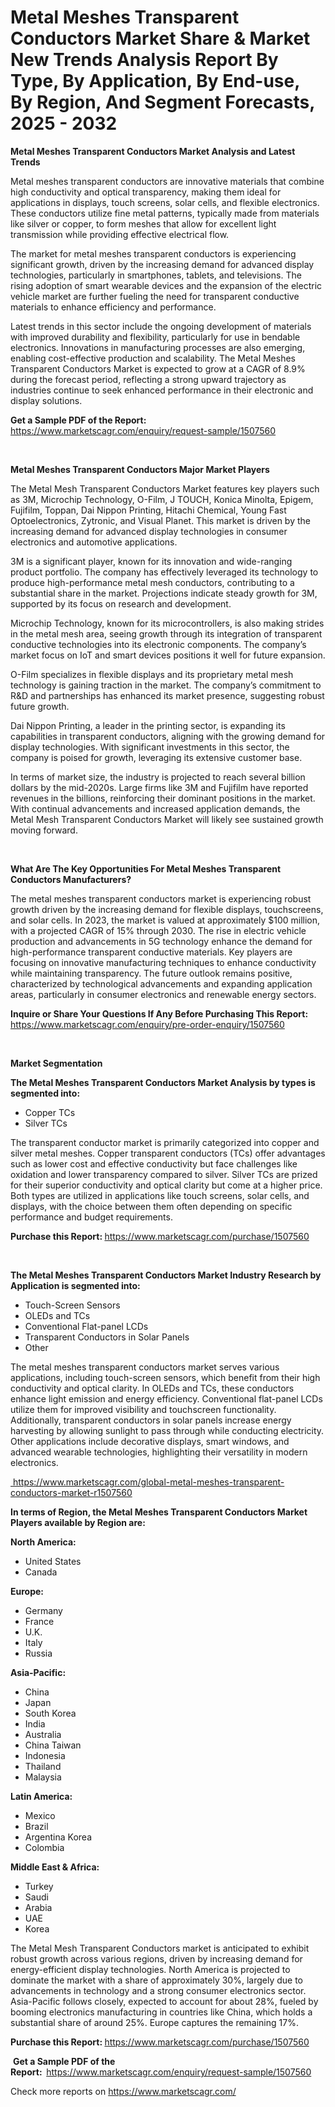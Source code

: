 <p><h1>Metal Meshes Transparent Conductors Market Share & Market New Trends Analysis Report By Type, By Application, By End-use, By Region, And Segment Forecasts, 2025 - 2032</h1></p><p><strong>Metal Meshes Transparent Conductors Market Analysis and Latest Trends</strong></p>
<p><p>Metal meshes transparent conductors are innovative materials that combine high conductivity and optical transparency, making them ideal for applications in displays, touch screens, solar cells, and flexible electronics. These conductors utilize fine metal patterns, typically made from materials like silver or copper, to form meshes that allow for excellent light transmission while providing effective electrical flow.</p><p>The market for metal meshes transparent conductors is experiencing significant growth, driven by the increasing demand for advanced display technologies, particularly in smartphones, tablets, and televisions. The rising adoption of smart wearable devices and the expansion of the electric vehicle market are further fueling the need for transparent conductive materials to enhance efficiency and performance.</p><p>Latest trends in this sector include the ongoing development of materials with improved durability and flexibility, particularly for use in bendable electronics. Innovations in manufacturing processes are also emerging, enabling cost-effective production and scalability. The Metal Meshes Transparent Conductors Market is expected to grow at a CAGR of 8.9% during the forecast period, reflecting a strong upward trajectory as industries continue to seek enhanced performance in their electronic and display solutions.</p></p>
<p><strong>Get a Sample PDF of the Report:&nbsp;</strong> <a href="https://www.marketscagr.com/enquiry/request-sample/1507560?utm_campaign=3440&utm_medium=2&utm_source=Github&utm_content=ia&utm_term=23032025&utm_id=metal-meshes-transparent-conductors">https://www.marketscagr.com/enquiry/request-sample/1507560</a></p>
<p>&nbsp;</p>
<p><strong>Metal Meshes Transparent Conductors Major Market Players</strong></p>
<p><p>The Metal Mesh Transparent Conductors Market features key players such as 3M, Microchip Technology, O-Film, J TOUCH, Konica Minolta, Epigem, Fujifilm, Toppan, Dai Nippon Printing, Hitachi Chemical, Young Fast Optoelectronics, Zytronic, and Visual Planet. This market is driven by the increasing demand for advanced display technologies in consumer electronics and automotive applications.</p><p>3M is a significant player, known for its innovation and wide-ranging product portfolio. The company has effectively leveraged its technology to produce high-performance metal mesh conductors, contributing to a substantial share in the market. Projections indicate steady growth for 3M, supported by its focus on research and development.</p><p>Microchip Technology, known for its microcontrollers, is also making strides in the metal mesh area, seeing growth through its integration of transparent conductive technologies into its electronic components. The company’s market focus on IoT and smart devices positions it well for future expansion.</p><p>O-Film specializes in flexible displays and its proprietary metal mesh technology is gaining traction in the market. The company’s commitment to R&D and partnerships has enhanced its market presence, suggesting robust future growth.</p><p>Dai Nippon Printing, a leader in the printing sector, is expanding its capabilities in transparent conductors, aligning with the growing demand for display technologies. With significant investments in this sector, the company is poised for growth, leveraging its extensive customer base.</p><p>In terms of market size, the industry is projected to reach several billion dollars by the mid-2020s. Large firms like 3M and Fujifilm have reported revenues in the billions, reinforcing their dominant positions in the market. With continual advancements and increased application demands, the Metal Mesh Transparent Conductors Market will likely see sustained growth moving forward.</p></p>
<p>&nbsp;</p>
<p><strong>What Are The Key Opportunities For Metal Meshes Transparent Conductors Manufacturers?</strong></p>
<p><p>The metal meshes transparent conductors market is experiencing robust growth driven by the increasing demand for flexible displays, touchscreens, and solar cells. In 2023, the market is valued at approximately $100 million, with a projected CAGR of 15% through 2030. The rise in electric vehicle production and advancements in 5G technology enhance the demand for high-performance transparent conductive materials. Key players are focusing on innovative manufacturing techniques to enhance conductivity while maintaining transparency. The future outlook remains positive, characterized by technological advancements and expanding application areas, particularly in consumer electronics and renewable energy sectors.</p></p>
<p><strong>Inquire or Share Your Questions If Any Before Purchasing This Report:</strong> <a href="https://www.marketscagr.com/enquiry/pre-order-enquiry/1507560?utm_campaign=3440&utm_medium=2&utm_source=Github&utm_content=ia&utm_term=23032025&utm_id=metal-meshes-transparent-conductors">https://www.marketscagr.com/enquiry/pre-order-enquiry/1507560</a></p>
<p>&nbsp;</p>
<p><strong>Market Segmentation</strong></p>
<p><strong>The Metal Meshes Transparent Conductors Market Analysis by types is segmented into:</strong></p>
<p><ul><li>Copper TCs</li><li>Silver TCs</li></ul></p>
<p><p>The transparent conductor market is primarily categorized into copper and silver metal meshes. Copper transparent conductors (TCs) offer advantages such as lower cost and effective conductivity but face challenges like oxidation and lower transparency compared to silver. Silver TCs are prized for their superior conductivity and optical clarity but come at a higher price. Both types are utilized in applications like touch screens, solar cells, and displays, with the choice between them often depending on specific performance and budget requirements.</p></p>
<p><strong>Purchase this Report:&nbsp;</strong><a href="https://www.marketscagr.com/purchase/1507560?utm_campaign=3440&utm_medium=2&utm_source=Github&utm_content=ia&utm_term=23032025&utm_id=metal-meshes-transparent-conductors">https://www.marketscagr.com/purchase/1507560</a></p>
<p>&nbsp;</p>
<p><strong>The Metal Meshes Transparent Conductors Market Industry Research by Application is segmented into:</strong></p>
<p><ul><li>Touch-Screen Sensors</li><li>OLEDs and TCs</li><li>Conventional Flat-panel LCDs</li><li>Transparent Conductors in Solar Panels</li><li>Other</li></ul></p>
<p><p>The metal meshes transparent conductors market serves various applications, including touch-screen sensors, which benefit from their high conductivity and optical clarity. In OLEDs and TCs, these conductors enhance light emission and energy efficiency. Conventional flat-panel LCDs utilize them for improved visibility and touchscreen functionality. Additionally, transparent conductors in solar panels increase energy harvesting by allowing sunlight to pass through while conducting electricity. Other applications include decorative displays, smart windows, and advanced wearable technologies, highlighting their versatility in modern electronics.</p></p>
<p><a href="https://www.marketscagr.com/global-metal-meshes-transparent-conductors-market-r1507560?utm_campaign=3440&utm_medium=2&utm_source=Github&utm_content=ia&utm_term=23032025&utm_id=metal-meshes-transparent-conductors">&nbsp;https://www.marketscagr.com/global-metal-meshes-transparent-conductors-market-r1507560</a></p>
<p><strong>In terms of Region, the Metal Meshes Transparent Conductors Market Players available by Region are:</strong></p>
<p>
    <p> <strong> North America: </strong>
        <ul>
            <li>United States</li>
            <li>Canada</li>
        </ul>
        </p> 
    <p> <strong> Europe: </strong>
        <ul>
            <li>Germany</li>
            <li>France</li>
            <li>U.K.</li>
            <li>Italy</li>
            <li>Russia</li>
        </ul>
        </p> 
    <p> <strong> Asia-Pacific: </strong>
        <ul>
            <li>China</li>
            <li>Japan</li>
            <li>South Korea</li>
            <li>India</li>
            <li>Australia</li>
            <li>China Taiwan</li>
            <li>Indonesia</li>
            <li>Thailand</li>
            <li>Malaysia</li>
        </ul>
        </p> 
    <p> <strong> Latin America: </strong>
        <ul>
            <li>Mexico</li>
            <li>Brazil</li>
            <li>Argentina Korea</li>
            <li>Colombia</li>
        </ul>
        </p> 
    <p> <strong> Middle East & Africa: </strong>
        <ul>
            <li>Turkey</li>
            <li>Saudi</li>
            <li>Arabia</li>
            <li>UAE</li>
            <li>Korea</li>
        </ul>
    </p>
    </p>
<p><p>The Metal Mesh Transparent Conductors market is anticipated to exhibit robust growth across various regions, driven by increasing demand for energy-efficient display technologies. North America is projected to dominate the market with a share of approximately 30%, largely due to advancements in technology and a strong consumer electronics sector. Asia-Pacific follows closely, expected to account for about 28%, fueled by booming electronics manufacturing in countries like China, which holds a substantial share of around 25%. Europe captures the remaining 17%.</p></p>
<p><strong>Purchase this Report: </strong><a href="https://www.marketscagr.com/purchase/1507560?utm_campaign=3440&utm_medium=2&utm_source=Github&utm_content=ia&utm_term=23032025&utm_id=metal-meshes-transparent-conductors">https://www.marketscagr.com/purchase/1507560</a></p>
<p>&nbsp;<strong>Get a Sample PDF of the Report:&nbsp;&nbsp;</strong><a href="https://www.marketscagr.com/enquiry/request-sample/1507560?utm_campaign=3440&utm_medium=2&utm_source=Github&utm_content=ia&utm_term=23032025&utm_id=metal-meshes-transparent-conductors">https://www.marketscagr.com/enquiry/request-sample/1507560</a></p>
<p><strong></strong></p>
<p>Check more reports on <a href="https://www.marketscagr.com/?utm_campaign=3440&utm_medium=2&utm_source=Github&utm_content=ia&utm_term=23032025&utm_id=metal-meshes-transparent-conductors">https://www.marketscagr.com/</a></p>